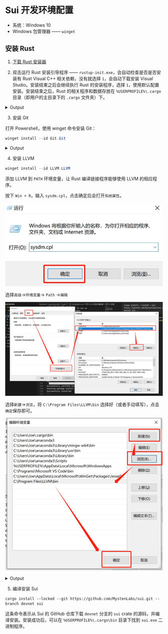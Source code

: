 # Sui 开发环境配置

- 系统：Windows 10
- Windows 包管理器 —— `winget`

## 安装 Rust

1. [下载 Rust 安装器](https://static.rust-lang.org/rustup/dist/x86_64-pc-windows-msvc/rustup-init.exe)

2. 双击运行 Rust 安装引导程序 —— `rustup-init.exe`，会自动检查是否是否安装有 Rust Visual C++ 相关依赖，没有就选择 `1`，会自动下载安装 Visual Studio。安装结束之后会继续执行 Rust 的安装程序，选择 `1`，使用默认配置安装。安装结束之后，Rust 的相关程序和数据存放在 `%USERPROFILE%\.cargo` 目录（即用户的主目录下的 `.cargo` 文件夹）下。

<details>
<summary>Output</summary>

```cmd
Rust Visual C++ prerequisites

Rust requires a linker and Windows API libraries but they don't seem to be
available.

These components can be acquired through a Visual Studio installer.

1) Quick install via the Visual Studio Community installer
   (free for individuals, academic uses, and open source).

2) Manually install the prerequisites
   (for enterprise and advanced users).

3) Don't install the prerequisites
   (if you're targeting the GNU ABI).

>1

info: downloading Visual Studio installer
  3.8 MiB /   3.8 MiB (100 %)   2.3 MiB/s in  2s ETA:  0s
info: running the Visual Studio install
info: rustup will continue once Visual Studio installation is complete


Welcome to Rust!

This will download and install the official compiler for the Rust
programming language, and its package manager, Cargo.

Rustup metadata and toolchains will be installed into the Rustup
home directory, located at:

  C:\Users\Joe\.rustup

This can be modified with the RUSTUP_HOME environment variable.

The Cargo home directory is located at:

  C:\Users\Joe\.cargo

This can be modified with the CARGO_HOME environment variable.

The cargo, rustc, rustup and other commands will be added to
Cargo's bin directory, located at:

  C:\Users\Joe\.cargo\bin

This path will then be added to your PATH environment variable by
modifying the HKEY_CURRENT_USER/Environment/PATH registry key.

You can uninstall at any time with rustup self uninstall and
these changes will be reverted.

Current installation options:


   default host triple: x86_64-pc-windows-msvc
     default toolchain: stable (default)
               profile: default
  modify PATH variable: yes

1) Proceed with installation (default)
2) Customize installation
3) Cancel installation
>1

info: profile set to 'default'
info: default host triple is x86_64-pc-windows-msvc
info: syncing channel updates for 'stable-x86_64-pc-windows-msvc'
703.8 KiB / 703.8 KiB (100 %) 202.9 KiB/s in  2s ETA:  0s
info: latest update on 2023-11-16, rust version 1.74.0 (79e9716c9 2023-11-13)
info: downloading component 'cargo'
  5.8 MiB /   5.8 MiB (100 %) 346.7 KiB/s in 16s ETA:  0s
info: downloading component 'clippy'
  2.1 MiB /   2.1 MiB (100 %) 323.4 KiB/s in  7s ETA:  0s
info: downloading component 'rust-docs'
 14.4 MiB /  14.4 MiB (100 %) 256.0 KiB/s in  2m  4s ETA:  0s
info: downloading component 'rust-std'
 19.7 MiB /  19.7 MiB (100 %) 310.3 KiB/s in  1m 29s ETA:  0s
info: downloading component 'rustc'
 58.4 MiB /  58.4 MiB (100 %) 245.8 KiB/s in  3m 55s ETA:  0s
info: downloading component 'rustfmt'
  1.6 MiB /   1.6 MiB (100 %) 208.0 KiB/s in  8s ETA:  0s
info: installing component 'cargo'
info: installing component 'clippy'
info: installing component 'rust-docs'
 14.4 MiB /  14.4 MiB (100 %)   3.4 MiB/s in  4s ETA:  0s
info: installing component 'rust-std'
 19.7 MiB /  19.7 MiB (100 %)  12.8 MiB/s in  1s ETA:  0s
info: installing component 'rustc'
 58.4 MiB /  58.4 MiB (100 %)  14.6 MiB/s in  4s ETA:  0s
info: installing component 'rustfmt'
info: default toolchain set to 'stable-x86_64-pc-windows-msvc'

  stable-x86_64-pc-windows-msvc installed - rustc 1.74.0 (79e9716c9 2023-11-13)


Rust is installed now. Great!

To get started you may need to restart your current shell.
This would reload its PATH environment variable to include
Cargo's bin directory (%USERPROFILE%\.cargo\bin).

Press the Enter key to continue.
```

</details>

3. 安装 Git

打开 Powershell，使用 winget 命令安装 Git：

```powershell
winget install --id Git.Git
```

<details>
<summary>Output</summary>

```powershell
PS C:\Users\Joe> winget install --id Git.Git
Found Git [Git.Git] Version 2.42.0.2
This application is licensed to you by its owner.
Microsoft is not responsible for, nor does it grant any licenses to, third-party packages.
Downloading https://github.com/git-for-windows/git/releases/download/v2.42.0.windows.2/Git-2.42.0.2-64-bit.exe
  ██████████████████████████████  58.4 MB / 58.4 MB
Successfully verified installer hash
Starting package install...
The installer will request to run as administrator, expect a prompt.
Successfully installed
```

</details>

4. 安装 LLVM

```powershell
winget install --id LLVM.LLVM
```

添加 LLVM 到 `PATH` 环境变量，让 Rust 编译链接程序能够使用 LLVM 的相应程序。

按下 `Win + R`，输入 `sysdm.cpl`，点击确定后会打开`系统属性`。

![](./imgs/open-path-env-setting.png)

选择`高级`->`环境变量`-> `Path` ->`编辑`

![](./imgs/win-path-env-edit.png)

选择`新建`->`浏览`，将 `C:\Program Files\LLVM\bin` 选择好（或者手动填写），点击`确定`保存即可。

![](./imgs/add-llvm-to-path.png)

<details>
<summary>Output</summary>

```powershell
PS C:\Users\Joe> winget install --id LLVM.LLVM
Found LLVM [LLVM.LLVM] Version 17.0.5
This application is licensed to you by its owner.
Microsoft is not responsible for, nor does it grant any licenses to, third-party packages.
Downloading https://github.com/llvm/llvm-project/releases/download/llvmorg-17.0.5/LLVM-17.0.5-win64.exe
  ██████████████████████████████   332 MB /  332 MB
Successfully verified installer hash
Starting package install...
Successfully installed
```

</details>

5. 编译安装 Sui

```
cargo install --locked --git https://github.com/MystenLabs/sui.git --branch devnet sui
```

这条命令表示从 Sui 的 GitHub 仓库下载 `devnet` 分支的 `sui` crate 的源码，并编译安装。安装成功后，可以在 `%USERPROFILE%\.cargo\bin` 目录下找到 `sui.exe` 二进制程序。